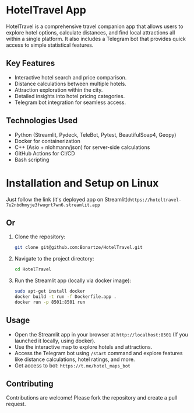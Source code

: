 # HotelTravel App

HotelTravel is a comprehensive travel companion app that allows users to explore hotel options, calculate distances, and
find local attractions all within a single platform. It also includes a Telegram bot that provides quick access to
simple statistical features.

## Key Features

- Interactive hotel search and price comparison.
- Distance calculations between multiple hotels.
- Attraction exploration within the city.
- Detailed insights into hotel pricing categories.
- Telegram bot integration for seamless access.

## Technologies Used

- Python (Streamlit, Pydeck, TeleBot, Pytest, BeautifulSoap4, Geopy)
- Docker for containerization
- C++ (Asio + nlohmann/json) for server-side calculations
- GitHub Actions for CI/CD
- Bash scripting

# Installation and Setup on Linux

Just follow the link (it's deployed app on Streamlit):`https://hoteltravel-7u2nbdhmyje3fwugrt7wn6.streamlit.app`

## Or

1. Clone the repository:
    ```bash
   git clone git@github.com:Bonartze/HotelTravel.git 

2. Navigate to the project directory:
    ```bash
    cd HotelTravel
    ```

5. Run the Streamlit app (locally via docker image):
    ```bash
   sudo apt-get install docker 
   docker build -t run -f Dockerfile.app .
   docker run -p 8501:8501 run
    ```

## Usage

- Open the Streamlit app in your browser at `http://localhost:8501` (If you launched it locally, using docker).
- Use the interactive map to explore hotels and attractions.
- Access the Telegram bot using `/start` command and explore features like distance calculations, hotel ratings, and
  more.
- Get access to bot: `https://t.me/hotel_maps_bot`

## Contributing

Contributions are welcome! Please fork the repository and create a pull request.
